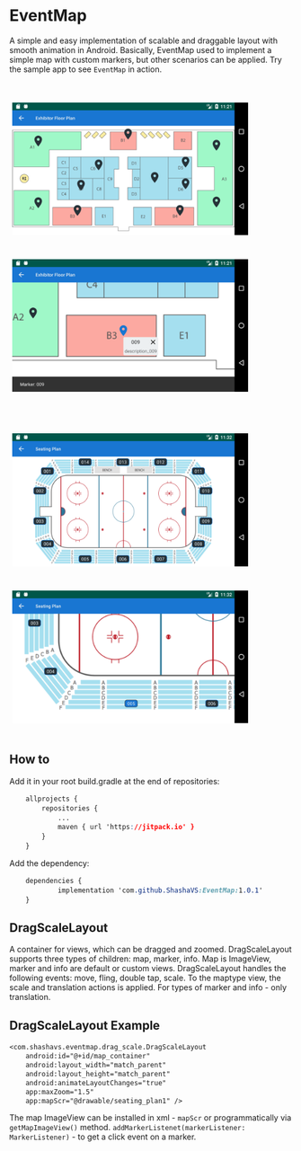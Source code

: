 
# EventMap    
 A simple and easy implementation of scalable and draggable layout with smooth animation in Android. Basically, EventMap used to implement a simple map with custom markers, but other scenarios can be applied. Try the sample app to see `EventMap` in action. <p>    
<img src="screenshots/device_01.png" width="420" vspace="20" hspace="5"> <img src="screenshots/device_02.png" width="420" vspace="20" hspace="5"></p> <p>    
 <img src="screenshots/device_03.png" width="420" vspace="20" hspace="5"> <img src="screenshots/device_04.png" width="420" vspace="20" hspace="5"> </p>  
  ## How to    
    
Add it in your root build.gradle at the end of repositories:
```css
	allprojects {
		repositories {
			...
			maven { url 'https://jitpack.io' }
		}
	}
``` 
Add the dependency:  
```css
	dependencies {
	        implementation 'com.github.ShashaVS:EventMap:1.0.1'
	}
```
 
## DragScaleLayout    
    
A container for views, which can be dragged and zoomed. DragScaleLayout supports three types of children: map, marker, info. Map is ImageView, marker and info are default or custom views. DragScaleLayout handles the following events: move, fling, double tap, scale. To the maptype view, the scale and translation actions is applied. For types of marker and info - only translation.    

## DragScaleLayout Example
  
  ```
  <com.shashavs.eventmap.drag_scale.DragScaleLayout  
	  android:id="@+id/map_container"  
	  android:layout_width="match_parent"  
	  android:layout_height="match_parent"  
	  android:animateLayoutChanges="true"  
	  app:maxZoom="1.5"  
	  app:mapScr="@drawable/seating_plan1" />
  ```
The map ImageView can be installed in xml - `mapScr` or programmatically via `getMapImageView()` method. `addMarkerListenet(markerListener: MarkerListener)` - to get a click event on a marker.
